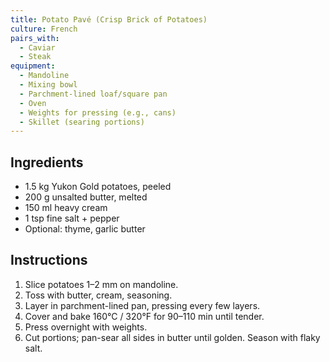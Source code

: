 ```yaml
---
title: Potato Pavé (Crisp Brick of Potatoes)
culture: French
pairs_with:
  - Caviar
  - Steak
equipment:
  - Mandoline
  - Mixing bowl
  - Parchment-lined loaf/square pan
  - Oven
  - Weights for pressing (e.g., cans)
  - Skillet (searing portions)
---
```


## Ingredients
- 1.5 kg Yukon Gold potatoes, peeled
- 200 g unsalted butter, melted
- 150 ml heavy cream
- 1 tsp fine salt + pepper
- Optional: thyme, garlic butter

## Instructions
1. Slice potatoes 1–2 mm on mandoline.
2. Toss with butter, cream, seasoning.
3. Layer in parchment-lined pan, pressing every few layers.
4. Cover and bake 160°C / 320°F for 90–110 min until tender.
5. Press overnight with weights.
6. Cut portions; pan-sear all sides in butter until golden. Season with flaky salt.

